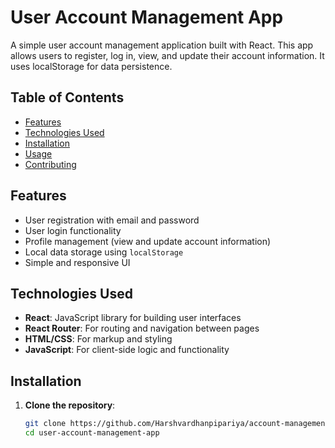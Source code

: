 # User Account Management App

A simple user account management application built with React. This app allows users to register, log in, view, and update their account information. It uses localStorage for data persistence.

## Table of Contents

- [Features](#features)
- [Technologies Used](#technologies-used)
- [Installation](#installation)
- [Usage](#usage)
- [Contributing](#contributing)

## Features

- User registration with email and password
- User login functionality
- Profile management (view and update account information)
- Local data storage using `localStorage`
- Simple and responsive UI

## Technologies Used

- **React**: JavaScript library for building user interfaces
- **React Router**: For routing and navigation between pages
- **HTML/CSS**: For markup and styling
- **JavaScript**: For client-side logic and functionality

## Installation

1. **Clone the repository**:

   ```bash
   git clone https://github.com/Harshvardhanpipariya/account-management.git
   cd user-account-management-app
